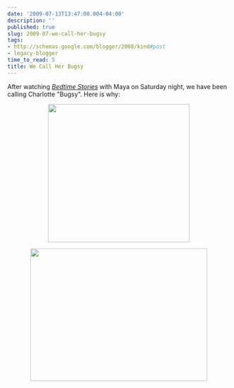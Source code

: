 ```yaml
---
date: '2009-07-13T13:47:00.004-04:00'
description: ''
published: true
slug: 2009-07-we-call-her-bugsy
tags:
- http://schemas.google.com/blogger/2008/kind#post
- legacy-blogger
time_to_read: 5
title: We Call Her Bugsy
---
```


After watching <a href="http://www.imdb.com/title/tt0960731/"><span style="font-style: italic;">Bedtime Stories</span></a> with Maya on Saturday night, we have been calling Charlotte "Bugsy".  Here is why:

<a href="http://1.bp.blogspot.com/_IKD9WtY5kxU/Slt0E-MM__I/AAAAAAAAAVw/tSMITQiuIdw/s1600-h/bugsy.jpg"><img alt="" border="0" id="BLOGGER_PHOTO_ID_5358003810449817586" src="http://1.bp.blogspot.com/_IKD9WtY5kxU/Slt0E-MM__I/AAAAAAAAAVw/tSMITQiuIdw/s400/bugsy.jpg" style="display: block; margin: 0px auto 10px; text-align: center; cursor: pointer; cursor: hand; width: 320px; height: 313px;" /></a>

<a href="http://3.bp.blogspot.com/_IKD9WtY5kxU/Slt0aGwFkmI/AAAAAAAAAV4/jNlHtA3ZZGw/s1600-h/IMG_5461.JPG"><img alt="" border="0" id="BLOGGER_PHOTO_ID_5358004173525062242" src="http://3.bp.blogspot.com/_IKD9WtY5kxU/Slt0aGwFkmI/AAAAAAAAAV4/jNlHtA3ZZGw/s400/IMG_5461.JPG" style="display: block; margin: 0px auto 10px; text-align: center; cursor: pointer; cursor: hand; width: 400px; height: 300px;" /></a>